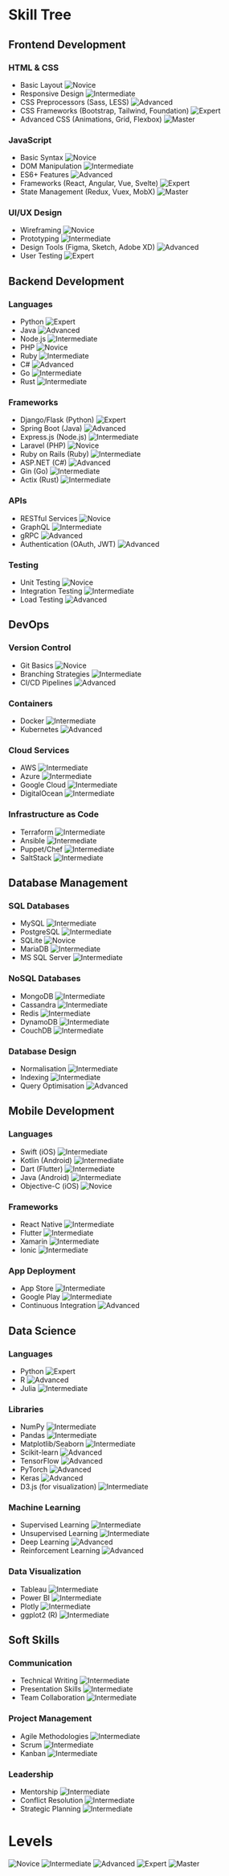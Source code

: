 # Skill Tree

## Frontend Development
### HTML & CSS
- Basic Layout ![Novice](https://img.shields.io/badge/Level-Novice-brightgreen)
- Responsive Design ![Intermediate](https://img.shields.io/badge/Level-Intermediate-yellow)
- CSS Preprocessors (Sass, LESS) ![Advanced](https://img.shields.io/badge/Level-Advanced-orange)
- CSS Frameworks (Bootstrap, Tailwind, Foundation) ![Expert](https://img.shields.io/badge/Level-Expert-red)
- Advanced CSS (Animations, Grid, Flexbox) ![Master](https://img.shields.io/badge/Level-Master-purple)

### JavaScript
- Basic Syntax ![Novice](https://img.shields.io/badge/Level-Novice-brightgreen)
- DOM Manipulation ![Intermediate](https://img.shields.io/badge/Level-Intermediate-yellow)
- ES6+ Features ![Advanced](https://img.shields.io/badge/Level-Advanced-orange)
- Frameworks (React, Angular, Vue, Svelte) ![Expert](https://img.shields.io/badge/Level-Expert-red)
- State Management (Redux, Vuex, MobX) ![Master](https://img.shields.io/badge/Level-Master-purple)

### UI/UX Design
- Wireframing ![Novice](https://img.shields.io/badge/Level-Novice-brightgreen)
- Prototyping ![Intermediate](https://img.shields.io/badge/Level-Intermediate-yellow)
- Design Tools (Figma, Sketch, Adobe XD) ![Advanced](https://img.shields.io/badge/Level-Advanced-orange)
- User Testing ![Expert](https://img.shields.io/badge/Level-Expert-red)

## Backend Development
### Languages
- Python ![Expert](https://img.shields.io/badge/Level-Expert-red)
- Java ![Advanced](https://img.shields.io/badge/Level-Advanced-orange)
- Node.js ![Intermediate](https://img.shields.io/badge/Level-Intermediate-yellow)
- PHP ![Novice](https://img.shields.io/badge/Level-Novice-brightgreen)
- Ruby ![Intermediate](https://img.shields.io/badge/Level-Intermediate-yellow)
- C# ![Advanced](https://img.shields.io/badge/Level-Advanced-orange)
- Go ![Intermediate](https://img.shields.io/badge/Level-Intermediate-yellow)
- Rust ![Intermediate](https://img.shields.io/badge/Level-Intermediate-yellow)

### Frameworks
- Django/Flask (Python) ![Expert](https://img.shields.io/badge/Level-Expert-red)
- Spring Boot (Java) ![Advanced](https://img.shields.io/badge/Level-Advanced-orange)
- Express.js (Node.js) ![Intermediate](https://img.shields.io/badge/Level-Intermediate-yellow)
- Laravel (PHP) ![Novice](https://img.shields.io/badge/Level-Novice-brightgreen)
- Ruby on Rails (Ruby) ![Intermediate](https://img.shields.io/badge/Level-Intermediate-yellow)
- ASP.NET (C#) ![Advanced](https://img.shields.io/badge/Level-Advanced-orange)
- Gin (Go) ![Intermediate](https://img.shields.io/badge/Level-Intermediate-yellow)
- Actix (Rust) ![Intermediate](https://img.shields.io/badge/Level-Intermediate-yellow)

### APIs
- RESTful Services ![Novice](https://img.shields.io/badge/Level-Novice-brightgreen)
- GraphQL ![Intermediate](https://img.shields.io/badge/Level-Intermediate-yellow)
- gRPC ![Advanced](https://img.shields.io/badge/Level-Advanced-orange)
- Authentication (OAuth, JWT) ![Advanced](https://img.shields.io/badge/Level-Advanced-orange)

### Testing
- Unit Testing ![Novice](https://img.shields.io/badge/Level-Novice-brightgreen)
- Integration Testing ![Intermediate](https://img.shields.io/badge/Level-Intermediate-yellow)
- Load Testing ![Advanced](https://img.shields.io/badge/Level-Advanced-orange)

## DevOps
### Version Control
- Git Basics ![Novice](https://img.shields.io/badge/Level-Novice-brightgreen)
- Branching Strategies ![Intermediate](https://img.shields.io/badge/Level-Intermediate-yellow)
- CI/CD Pipelines ![Advanced](https://img.shields.io/badge/Level-Advanced-orange)

### Containers
- Docker ![Intermediate](https://img.shields.io/badge/Level-Intermediate-yellow)
- Kubernetes ![Advanced](https://img.shields.io/badge/Level-Advanced-orange)

### Cloud Services
- AWS ![Intermediate](https://img.shields.io/badge/Level-Intermediate-yellow)
- Azure ![Intermediate](https://img.shields.io/badge/Level-Intermediate-yellow)
- Google Cloud ![Intermediate](https://img.shields.io/badge/Level-Intermediate-yellow)
- DigitalOcean ![Intermediate](https://img.shields.io/badge/Level-Intermediate-yellow)

### Infrastructure as Code
- Terraform ![Intermediate](https://img.shields.io/badge/Level-Intermediate-yellow)
- Ansible ![Intermediate](https://img.shields.io/badge/Level-Intermediate-yellow)
- Puppet/Chef ![Intermediate](https://img.shields.io/badge/Level-Intermediate-yellow)
- SaltStack ![Intermediate](https://img.shields.io/badge/Level-Intermediate-yellow)

## Database Management
### SQL Databases
- MySQL ![Intermediate](https://img.shields.io/badge/Level-Intermediate-yellow)
- PostgreSQL ![Intermediate](https://img.shields.io/badge/Level-Intermediate-yellow)
- SQLite ![Novice](https://img.shields.io/badge/Level-Novice-brightgreen)
- MariaDB ![Intermediate](https://img.shields.io/badge/Level-Intermediate-yellow)
- MS SQL Server ![Intermediate](https://img.shields.io/badge/Level-Intermediate-yellow)

### NoSQL Databases
- MongoDB ![Intermediate](https://img.shields.io/badge/Level-Intermediate-yellow)
- Cassandra ![Intermediate](https://img.shields.io/badge/Level-Intermediate-yellow)
- Redis ![Intermediate](https://img.shields.io/badge/Level-Intermediate-yellow)
- DynamoDB ![Intermediate](https://img.shields.io/badge/Level-Intermediate-yellow)
- CouchDB ![Intermediate](https://img.shields.io/badge/Level-Intermediate-yellow)

### Database Design
- Normalisation ![Intermediate](https://img.shields.io/badge/Level-Intermediate-yellow)
- Indexing ![Intermediate](https://img.shields.io/badge/Level-Intermediate-yellow)
- Query Optimisation ![Advanced](https://img.shields.io/badge/Level-Advanced-orange)

## Mobile Development
### Languages
- Swift (iOS) ![Intermediate](https://img.shields.io/badge/Level-Intermediate-yellow)
- Kotlin (Android) ![Intermediate](https://img.shields.io/badge/Level-Intermediate-yellow)
- Dart (Flutter) ![Intermediate](https://img.shields.io/badge/Level-Intermediate-yellow)
- Java (Android) ![Intermediate](https://img.shields.io/badge/Level-Intermediate-yellow)
- Objective-C (iOS) ![Novice](https://img.shields.io/badge/Level-Novice-brightgreen)

### Frameworks
- React Native ![Intermediate](https://img.shields.io/badge/Level-Intermediate-yellow)
- Flutter ![Intermediate](https://img.shields.io/badge/Level-Intermediate-yellow)
- Xamarin ![Intermediate](https://img.shields.io/badge/Level-Intermediate-yellow)
- Ionic ![Intermediate](https://img.shields.io/badge/Level-Intermediate-yellow)

### App Deployment
- App Store ![Intermediate](https://img.shields.io/badge/Level-Intermediate-yellow)
- Google Play ![Intermediate](https://img.shields.io/badge/Level-Intermediate-yellow)
- Continuous Integration ![Advanced](https://img.shields.io/badge/Level-Advanced-orange)

## Data Science
### Languages
- Python ![Expert](https://img.shields.io/badge/Level-Expert-red)
- R ![Advanced](https://img.shields.io/badge/Level-Advanced-orange)
- Julia ![Intermediate](https://img.shields.io/badge/Level-Intermediate-yellow)

### Libraries
- NumPy ![Intermediate](https://img.shields.io/badge/Level-Intermediate-yellow)
- Pandas ![Intermediate](https://img.shields.io/badge/Level-Intermediate-yellow)
- Matplotlib/Seaborn ![Intermediate](https://img.shields.io/badge/Level-Intermediate-yellow)
- Scikit-learn ![Advanced](https://img.shields.io/badge/Level-Advanced-orange)
- TensorFlow ![Advanced](https://img.shields.io/badge/Level-Advanced-orange)
- PyTorch ![Advanced](https://img.shields.io/badge/Level-Advanced-orange)
- Keras ![Advanced](https://img.shields.io/badge/Level-Advanced-orange)
- D3.js (for visualization) ![Intermediate](https://img.shields.io/badge/Level-Intermediate-yellow)

### Machine Learning
- Supervised Learning ![Intermediate](https://img.shields.io/badge/Level-Intermediate-yellow)
- Unsupervised Learning ![Intermediate](https://img.shields.io/badge/Level-Intermediate-yellow)
- Deep Learning ![Advanced](https://img.shields.io/badge/Level-Advanced-orange)
- Reinforcement Learning ![Advanced](https://img.shields.io/badge/Level-Advanced-orange)

### Data Visualization
- Tableau ![Intermediate](https://img.shields.io/badge/Level-Intermediate-yellow)
- Power BI ![Intermediate](https://img.shields.io/badge/Level-Intermediate-yellow)
- Plotly ![Intermediate](https://img.shields.io/badge/Level-Intermediate-yellow)
- ggplot2 (R) ![Intermediate](https://img.shields.io/badge/Level-Intermediate-yellow)

## Soft Skills
### Communication
- Technical Writing ![Intermediate](https://img.shields.io/badge/Level-Intermediate-yellow)
- Presentation Skills ![Intermediate](https://img.shields.io/badge/Level-Intermediate-yellow)
- Team Collaboration ![Intermediate](https://img.shields.io/badge/Level-Intermediate-yellow)

### Project Management
- Agile Methodologies ![Intermediate](https://img.shields.io/badge/Level-Intermediate-yellow)
- Scrum ![Intermediate](https://img.shields.io/badge/Level-Intermediate-yellow)
- Kanban ![Intermediate](https://img.shields.io/badge/Level-Intermediate-yellow)

### Leadership
- Mentorship ![Intermediate](https://img.shields.io/badge/Level-Intermediate-yellow)
- Conflict Resolution ![Intermediate](https://img.shields.io/badge/Level-Intermediate-yellow)
- Strategic Planning ![Intermediate](https://img.shields.io/badge/Level-Intermediate-yellow)

#

# Levels
![Novice](https://img.shields.io/badge/Level-Novice-brightgreen)
![Intermediate](https://img.shields.io/badge/Level-Intermediate-yellow)
![Advanced](https://img.shields.io/badge/Level-Advanced-orange)
![Expert](https://img.shields.io/badge/Level-Expert-red)
![Master](https://img.shields.io/badge/Level-Master-purple)
